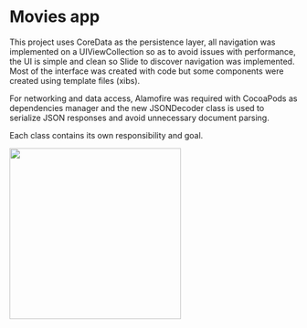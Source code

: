 # Movies app

This project uses CoreData as the persistence layer, all navigation was implemented on a UIViewCollection so as to avoid issues with performance, the UI is simple and clean so Slide to discover navigation was implemented. Most of the interface was created with code but some components were created using template files (xibs).

For networking and data access, Alamofire was required with CocoaPods as dependencies manager and the new JSONDecoder class is used to serialize JSON responses and avoid unnecessary document parsing.

Each class contains its own responsibility and goal.

<img src="preview.gif" width="300">
